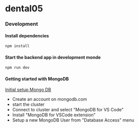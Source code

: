 # dental05

### Development

#### Install dependencies
```bash
npm install
```
#### Start the backend app in development monde
```bash
npm run dev
```

#### Getting started with MongoDB
[Initial setup Mongo DB](https://www.mongodb.com/docs/guides/atlas/connection-string/)

- Create an account on mongodb.com
- start the cluster
- Connect to cluster and select "MongoDB for VS Code"
- Install "MongoDB for VSCode extension"
- Setup a new MongoDB User from "Database Access" menu
